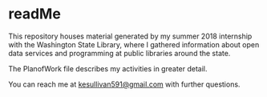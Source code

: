 #  readMe

This repository houses material generated by my summer 2018 internship with the Washington State Library, where I gathered information about open data services and programming at public libraries around the state. 

The PlanofWork file describes my activities in greater detail.

You can reach me at kesullivan591@gmail.com with further questions.

